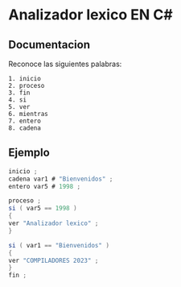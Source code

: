 # Analizador lexico  EN C# 

## Documentacion
Reconoce las siguientes palabras:
```
1. inicio
2. proceso
3. fin
4. si
5. ver
6. mientras
7. entero
8. cadena
```
## Ejemplo
```c#
inicio ;
cadena var1 # "Bienvenidos" ;
entero var5 # 1998 ;

proceso ;
si ( var5 == 1998 )
{
ver "Analizador lexico" ;
}

si ( var1 == "Bienvenidos" )
{
ver "COMPILADORES 2023" ;
}
fin ;
```

